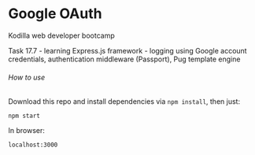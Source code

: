 # Google OAuth

Kodilla web developer bootcamp

Task 17.7 - learning Express.js framework - logging using Google account credentials, authentication middleware (Passport), Pug template engine

###### How to use

Download this repo and install dependencies via `npm install`, then just:

```
npm start
```

In browser:
```
localhost:3000
```
